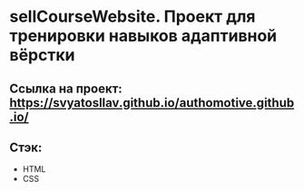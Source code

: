 # sellCourseWebsite. Проект для тренировки навыков адаптивной вёрстки

## Ссылка на проект: https://svyatosllav.github.io/authomotive.github.io/

## Стэк:
  - HTML
  - CSS
